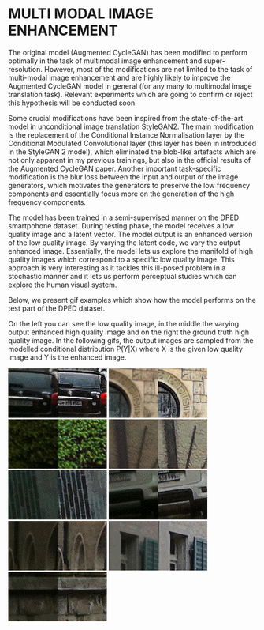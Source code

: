# MULTI MODAL IMAGE ENHANCEMENT

The original model (Augmented CycleGAN) has been modified to perform optimally in the task of multimodal image enhancement and super-resolution. However, most of the modifications are not limited to the task of multi-modal image enhancement and are highly likely to improve the Augmented CycleGAN model in general (for any many to multimodal image translation task). Relevant experiments which are going to confirm or reject this hypothesis will be conducted soon.

Some crucial modifications have been inspired from the state-of-the-art model in unconditional image translation StyleGAN2. The main modification is the replacement of the Conditional Instance Normalisation layer by the Conditional Modulated Convolutional layer (this layer has been in introduced in the StyleGAN 2 model), which eliminated the blob-like artefacts which are not only apparent in my previous trainings, but also in the official results of the Augmented CycleGAN paper. Another important task-specific modification is the blur loss between the input and output of the image generators, which motivates the generators to preserve the low frequency components and essentially focus more on the generation of the high frequency components.

The model has been trained in a semi-supervised manner on the DPED smartpohone dataset.
During testing phase, the model receives a low quality image and a latent vector. The model output is an enhanced version of the low quality image. By varying the latent code, we vary the output enhanced image. Essentially, the model lets us explore the manifold of high quality images which correspond to a specific low quality image. This approach is very interesting as it tackles this ill-posed problem in a stochastic manner and it lets us perform perceptual studies which can explore the human visual system.

Below, we present gif examples which show how the model performs on the test part of the DPED dataset.

On the left you can see the low quality image, in the middle the varying output enhanced high quality image and on the right the ground truth high quality image. In the following gifs, the output images are sampled from the modelled conditional distribution P(Y|X) where X is the given low quality image and Y is the enhanced image.


![Alt Text](https://github.com/GBATZOLIS/Aug-CycleGAN-keras/blob/master/progress/gif/PPL_only_gifs/790.gif)
![Alt Text](https://github.com/GBATZOLIS/Aug-CycleGAN-keras/blob/master/progress/gif/PPL_only_gifs/833.gif)
![Alt Text](https://github.com/GBATZOLIS/Aug-CycleGAN-keras/blob/master/progress/gif/PPL_only_gifs/849.gif)
![Alt Text](https://github.com/GBATZOLIS/Aug-CycleGAN-keras/blob/master/progress/gif/PPL_only_gifs/936.gif)
![Alt Text](https://github.com/GBATZOLIS/Aug-CycleGAN-keras/blob/master/progress/gif/PPL_only_gifs/1034.gif)
![Alt Text](https://github.com/GBATZOLIS/Aug-CycleGAN-keras/blob/master/progress/gif/PPL_only_gifs/1176.gif)
![Alt Text](https://github.com/GBATZOLIS/Aug-CycleGAN-keras/blob/master/progress/gif/PPL_only_gifs/1428.gif)
![Alt Text](https://github.com/GBATZOLIS/Aug-CycleGAN-keras/blob/master/progress/gif/PPL_only_gifs/1443.gif)
![Alt Text](https://github.com/GBATZOLIS/Aug-CycleGAN-keras/blob/master/progress/gif/PPL_only_gifs/1494.gif)





